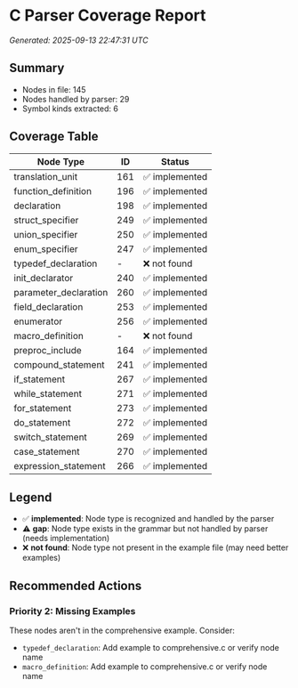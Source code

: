 # C Parser Coverage Report

*Generated: 2025-09-13 22:47:31 UTC*

## Summary
- Nodes in file: 145
- Nodes handled by parser: 29
- Symbol kinds extracted: 6

## Coverage Table

| Node Type | ID | Status |
|-----------|-----|--------|
| translation_unit | 161 | ✅ implemented |
| function_definition | 196 | ✅ implemented |
| declaration | 198 | ✅ implemented |
| struct_specifier | 249 | ✅ implemented |
| union_specifier | 250 | ✅ implemented |
| enum_specifier | 247 | ✅ implemented |
| typedef_declaration | - | ❌ not found |
| init_declarator | 240 | ✅ implemented |
| parameter_declaration | 260 | ✅ implemented |
| field_declaration | 253 | ✅ implemented |
| enumerator | 256 | ✅ implemented |
| macro_definition | - | ❌ not found |
| preproc_include | 164 | ✅ implemented |
| compound_statement | 241 | ✅ implemented |
| if_statement | 267 | ✅ implemented |
| while_statement | 271 | ✅ implemented |
| for_statement | 273 | ✅ implemented |
| do_statement | 272 | ✅ implemented |
| switch_statement | 269 | ✅ implemented |
| case_statement | 270 | ✅ implemented |
| expression_statement | 266 | ✅ implemented |

## Legend

- ✅ **implemented**: Node type is recognized and handled by the parser
- ⚠️ **gap**: Node type exists in the grammar but not handled by parser (needs implementation)
- ❌ **not found**: Node type not present in the example file (may need better examples)

## Recommended Actions

### Priority 2: Missing Examples
These nodes aren't in the comprehensive example. Consider:

- `typedef_declaration`: Add example to comprehensive.c or verify node name
- `macro_definition`: Add example to comprehensive.c or verify node name

